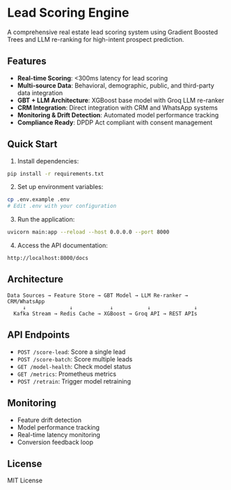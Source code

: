 # Lead Scoring Engine

A comprehensive real estate lead scoring system using Gradient Boosted Trees and LLM re-ranking for high-intent prospect prediction.

## Features

- **Real-time Scoring**: <300ms latency for lead scoring
- **Multi-source Data**: Behavioral, demographic, public, and third-party data integration
- **GBT + LLM Architecture**: XGBoost base model with Groq LLM re-ranker
- **CRM Integration**: Direct integration with CRM and WhatsApp systems
- **Monitoring & Drift Detection**: Automated model performance tracking
- **Compliance Ready**: DPDP Act compliant with consent management

## Quick Start

1. Install dependencies:
```bash
pip install -r requirements.txt
```

2. Set up environment variables:
```bash
cp .env.example .env
# Edit .env with your configuration
```

3. Run the application:
```bash
uvicorn main:app --reload --host 0.0.0.0 --port 8000
```

4. Access the API documentation:
```
http://localhost:8000/docs
```

## Architecture

```
Data Sources → Feature Store → GBT Model → LLM Re-ranker → CRM/WhatsApp
     ↓              ↓            ↓           ↓              ↓
  Kafka Stream → Redis Cache → XGBoost → Groq API → REST APIs
```

## API Endpoints

- `POST /score-lead`: Score a single lead
- `POST /score-batch`: Score multiple leads
- `GET /model-health`: Check model status
- `GET /metrics`: Prometheus metrics
- `POST /retrain`: Trigger model retraining

## Monitoring

- Feature drift detection
- Model performance tracking
- Real-time latency monitoring
- Conversion feedback loop

## License

MIT License
